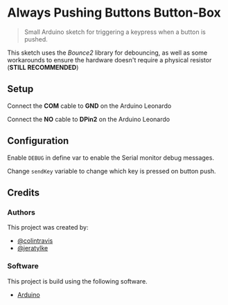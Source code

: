 # Always Pushing Buttons Button-Box

> Small Arduino sketch for triggering a keypress when a button is pushed.

This sketch uses the _Bounce2_ library for debouncing, as well as some workarounds to ensure the hardware doesn't require a physical resistor (**STILL RECOMMENDED**)

## Setup

Connect the **COM** cable to **GND** on the Arduino Leonardo

Connect the **NO** cable to **DPin2** on the Arduino Leonardo

## Configuration

Enable `DEBUG` in define var to enable the Serial monitor debug messages.

Change `sendKey` variable to change which key is pressed on button push.


## Credits

### Authors

This project was created by:

- [@colintravis](https://github.com/colintravis)
- [@jeratylke](https://github.com/jeraTylke)

### Software

This project is build using the following software.

- [Arduino](https://arduino.cc/)

